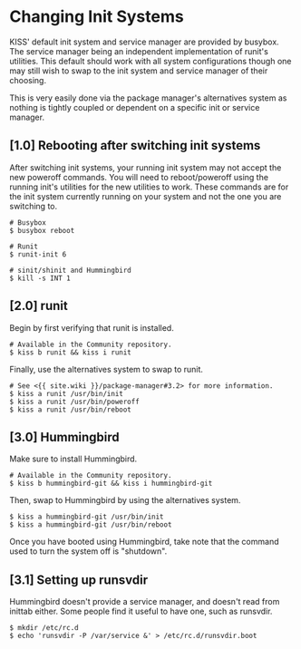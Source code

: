 Changing Init Systems
=====================

KISS' default init system and service manager are provided by busybox. The
service manager being an independent implementation of runit's utilities. This
default should work with all system configurations though one may still wish to
swap to the init system and service manager of their choosing.

This is very easily done via the package manager's alternatives system as
nothing is tightly coupled or dependent on a specific init or service manager.

[1.0] Rebooting after switching init systems
--------------------------------------------

After switching init systems, your running init system may not accept the new
poweroff commands. You will need to reboot/poweroff using the running init's
utilities for the new utilities to work. These commands are for the init system
currently running on your system and not the one you are switching to.

    # Busybox
    $ busybox reboot

    # Runit
    $ runit-init 6

    # sinit/shinit and Hummingbird
    $ kill -s INT 1

[2.0] runit
-----------

Begin by first verifying that runit is installed.

    # Available in the Community repository.
    $ kiss b runit && kiss i runit

Finally, use the alternatives system to swap to runit.

    # See <{{ site.wiki }}/package-manager#3.2> for more information.
    $ kiss a runit /usr/bin/init
    $ kiss a runit /usr/bin/poweroff
    $ kiss a runit /usr/bin/reboot

[3.0] Hummingbird
-----------------

Make sure to install Hummingbird.

    # Available in the Community repository.
    $ kiss b hummingbird-git && kiss i hummingbird-git

Then, swap to Hummingbird by using the alternatives system.

    $ kiss a hummingbird-git /usr/bin/init
    $ kiss a hummingbird-git /usr/bin/reboot

Once you have booted using Hummingbird, take note that the command used to turn
the system off is "shutdown".

[3.1] Setting up runsvdir
-------------------------

Hummingbird doesn't provide a service manager, and doesn't read from inittab
either. Some people find it useful to have one, such as runsvdir.

    $ mkdir /etc/rc.d
    $ echo 'runsvdir -P /var/service &' > /etc/rc.d/runsvdir.boot

